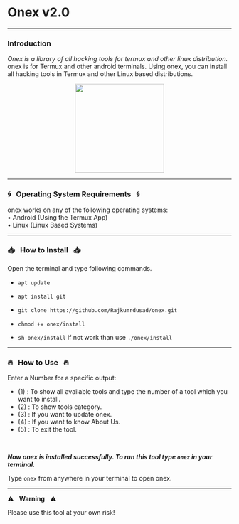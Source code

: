 # Onex v2.0
------------------------------------------------------------------------

### Introduction

*Onex is a library of all hacking tools for termux and other linux distribution.*
onex is for Termux and other android terminals. Using onex, you can install all hacking tools in Termux and other Linux based distributions.

<p align="center">
<img height="200px" width="200px" src="https://github.com/Rajkumrdusad/onex/blob/master/doc/Logo.jpg"/>
</p>

------------------------------------------------------------------------

### :cyclone: &nbsp; Operating System Requirements &nbsp; :cyclone:

onex works on any of the following operating systems:<br>
• Android (Using the Termux App) <br>
• Linux (Linux Based Systems) <br>

------------------------------------------------------------------------

### :inbox_tray: &nbsp; How to Install &nbsp; :inbox_tray:

Open the terminal and type following commands.

* `apt update`

* `apt install git`

* `git clone https://github.com/Rajkumrdusad/onex.git`

* `chmod +x onex/install`

* `sh onex/install` if not work than use `./onex/install`

------------------------------------------------------------------------

### :fire: &nbsp; How to Use &nbsp; :fire:

Enter a Number for a specific output:
- (1) : To show all available tools and type the number of a tool which you want to install.
- (2) : To show tools category.
- (3) : If you want to update onex.
- (4) : If you want to know About Us.
- (5) : To exit the tool.

<br/>

***Now onex is installed successfully. To run this tool type `onex` in your terminal.***

Type `onex` from anywhere in your terminal to open onex.

------------------------------------------------------------------------

:warning: &nbsp; **Warning** &nbsp; :warning:

Please use this tool at your own risk!

